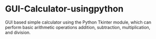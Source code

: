 # GUI-Calculator-usingpython
GUI based simple calculator using the Python Tkinter module, which can perform basic arithmetic operations addition, subtraction, multiplication, and division.
